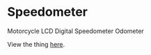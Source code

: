 # Speedometer
Motorcycle LCD Digital Speedometer Odometer

View the thing [here](https://brickpool.github.io/Speedometer).
